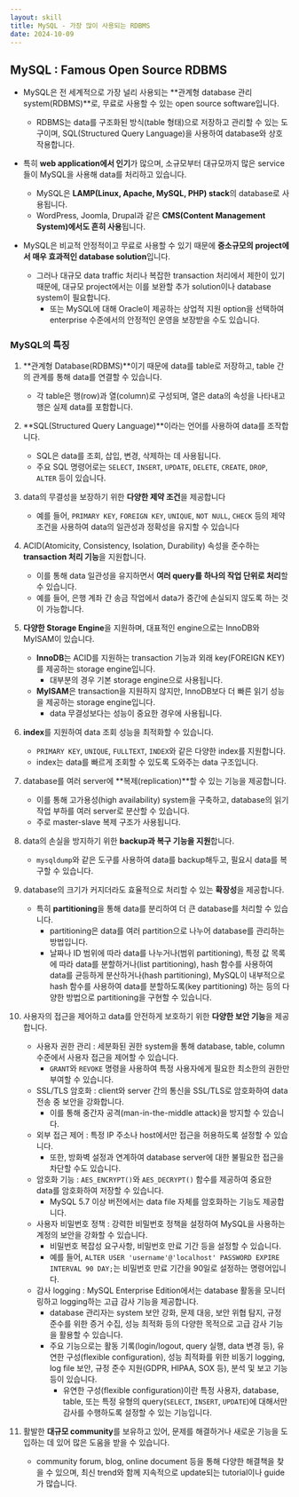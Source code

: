 ```yaml
---
layout: skill
title: MySQL - 가장 많이 사용되는 RDBMS
date: 2024-10-09
---
```





## MySQL : Famous Open Source RDBMS

- MySQL은 전 세계적으로 가장 널리 사용되는 **관계형 database 관리 system(RDBMS)**로, 무료로 사용할 수 있는 open source software입니다.
    - RDBMS는 data를 구조화된 방식(table 형태)으로 저장하고 관리할 수 있는 도구이며, SQL(Structured Query Language)을 사용하여 database와 상호작용합니다.

- 특히 **web application에서 인기**가 많으며, 소규모부터 대규모까지 많은 service들이 MySQL을 사용해 data를 처리하고 있습니다.
    - MySQL은 **LAMP(Linux, Apache, MySQL, PHP) stack**의 database로 사용됩니다.
    - WordPress, Joomla, Drupal과 같은 **CMS(Content Management System)에서도 흔히 사용**됩니다.

- MySQL은 비교적 안정적이고 무료로 사용할 수 있기 때문에 **중소규모의 project에서 매우 효과적인 database solution**입니다.
    - 그러나 대규모 data traffic 처리나 복잡한 transaction 처리에서 제한이 있기 때문에, 대규모 project에서는 이를 보완할 추가 solution이나 database system이 필요합니다.
        - 또는 MySQL에 대해 Oracle이 제공하는 상업적 지원 option을 선택하여 enterprise 수준에서의 안정적인 운영을 보장받을 수도 있습니다.


### MySQL의 특징

1. **관계형 Database(RDBMS)**이기 때문에 data를 table로 저장하고, table 간의 관계를 통해 data를 연결할 수 있습니다.
    - 각 table은 행(row)과 열(column)로 구성되며, 열은 data의 속성을 나타내고 행은 실제 data를 포함합니다.

2. **SQL(Structured Query Language)**이라는 언어를 사용하여 data를 조작합니다.
    - SQL은 data를 조회, 삽입, 변경, 삭제하는 데 사용됩니다.
    - 주요 SQL 명령어로는 `SELECT`, `INSERT`, `UPDATE`, `DELETE`, `CREATE`, `DROP`, `ALTER` 등이 있습니다.

3. data의 무결성을 보장하기 위한 **다양한 제약 조건**을 제공합니다
    - 예를 들어, `PRIMARY KEY`, `FOREIGN KEY`, `UNIQUE`, `NOT NULL`, `CHECK` 등의 제약 조건을 사용하여 data의 일관성과 정확성을 유지할 수 있습니다

4. ACID(Atomicity, Consistency, Isolation, Durability) 속성을 준수하는 **transaction 처리 기능**을 지원합니다.
    - 이를 통해 data 일관성을 유지하면서 **여러 query를 하나의 작업 단위로 처리**할 수 있습니다.
    - 예를 들어, 은행 계좌 간 송금 작업에서 data가 중간에 손실되지 않도록 하는 것이 가능합니다.

5. **다양한 Storage Engine**을 지원하며, 대표적인 engine으로는 InnoDB와 MyISAM이 있습니다.
    - **InnoDB**는 ACID를 지원하는 transaction 기능과 외래 key(FOREIGN KEY)를 제공하는 storage engine입니다.
        - 대부분의 경우 기본 storage engine으로 사용됩니다.
    - **MyISAM**은 transaction을 지원하지 않지만, InnoDB보다 더 빠른 읽기 성능을 제공하는 storage engine입니다.
        - data 무결성보다는 성능이 중요한 경우에 사용됩니다.

6. **index**를 지원하여 data 조회 성능을 최적화할 수 있습니다.
    - `PRIMARY KEY`, `UNIQUE`, `FULLTEXT`, `INDEX`와 같은 다양한 index를 지원합니다.
    - index는 data를 빠르게 조회할 수 있도록 도와주는 data 구조입니다.

7. database를 여러 server에 **복제(replication)**할 수 있는 기능을 제공합니다.
    - 이를 통해 고가용성(high availability) system을 구축하고, database의 읽기 작업 부하를 여러 server로 분산할 수 있습니다.
    - 주로 master-slave 복제 구조가 사용됩니다.

8. data의 손실을 방지하기 위한 **backup과 복구 기능을 지원**합니다.
    - `mysqldump`와 같은 도구를 사용하여 data를 backup해두고, 필요시 data를 복구할 수 있습니다.

9. database의 크기가 커지더라도 효율적으로 처리할 수 있는 **확장성**을 제공합니다.
    - 특히 **partitioning**을 통해 data를 분리하여 더 큰 database를 처리할 수 있습니다.
        - partitioning은 data를 여러 partition으로 나누어 database를 관리하는 방법입니다.
        - 날짜나 ID 범위에 따라 data를 나누거나(범위 partitioning), 특정 값 목록에 따라 data를 분할하거나(list partitioning), hash 함수를 사용하여 data를 균등하게 분산하거나(hash partitioning), MySQL이 내부적으로 hash 함수를 사용하여 data를 분할하도록(key partitioning) 하는 등의 다양한 방법으로 partitioning을 구현할 수 있습니다.

10. 사용자의 접근을 제어하고 data를 안전하게 보호하기 위한 **다양한 보안 기능**을 제공합니다.
    - 사용자 권한 관리 : 세분화된 권한 system을 통해 database, table, column 수준에서 사용자 접근을 제어할 수 있습니다.
        - `GRANT`와 `REVOKE` 명령을 사용하여 특정 사용자에게 필요한 최소한의 권한만 부여할 수 있습니다.
    - SSL/TLS 암호화 : client와 server 간의 통신을 SSL/TLS로 암호화하여 data 전송 중 보안을 강화합니다.
        - 이를 통해 중간자 공격(man-in-the-middle attack)을 방지할 수 있습니다.
    - 외부 접근 제어 : 특정 IP 주소나 host에서만 접근을 허용하도록 설정할 수 있습니다.
        - 또한, 방화벽 설정과 연계하여 database server에 대한 불필요한 접근을 차단할 수도 있습니다.
    - 암호화 기능 : `AES_ENCRYPT()`와 `AES_DECRYPT()` 함수를 제공하여 중요한 data를 암호화하여 저장할 수 있습니다.
        - MySQL 5.7 이상 버전에서는 data file 자체를 암호화하는 기능도 제공합니다.
    - 사용자 비밀번호 정책 : 강력한 비밀번호 정책을 설정하여 MySQL을 사용하는 계정의 보안을 강화할 수 있습니다.
        - 비밀번호 복잡성 요구사항, 비밀번호 만료 기간 등을 설정할 수 있습니다.
        - 예를 들어, `ALTER USER 'username'@'localhost' PASSWORD EXPIRE INTERVAL 90 DAY;`는 비밀번호 만료 기간을 90일로 설정하는 명령어입니다.
    - 감사 logging : MySQL Enterprise Edition에서는 database 활동을 모니터링하고 logging하는 고급 감사 기능을 제공합니다.
        - database 관리자는 system 보안 강화, 문제 대응, 보안 위협 탐지, 규정 준수를 위한 증거 수집, 성능 최적화 등의 다양한 목적으로 고급 감사 기능을 활용할 수 있습니다.
        - 주요 기능으로는 활동 기록(login/logout, query 실행, data 변경 등), 유연한 구성(flexible configuration), 성능 최적화를 위한 비동기 logging, log file 보안, 규정 준수 지원(GDPR, HIPAA, SOX 등), 분석 및 보고 기능 등이 있습니다.
            - 유연한 구성(flexible configuration)이란 특정 사용자, database, table, 또는 특정 유형의 query(`SELECT`, `INSERT`, `UPDATE`)에 대해서만 감사를 수행하도록 설정할 수 있는 기능입니다.

11. 활발한 **대규모 community**를 보유하고 있어, 문제를 해결하거나 새로운 기능을 도입하는 데 있어 많은 도움을 받을 수 있습니다.
    - community forum, blog, online document 등을 통해 다양한 해결책을 찾을 수 있으며, 최신 trend와 함께 지속적으로 update되는 tutorial이나 guide가 많습니다.
